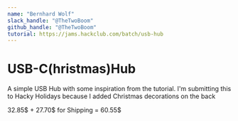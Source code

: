 ```yaml
---
name: "Bernhard Wolf"
slack_handle: "@TheTwoBoom"
github_handle: "@TheTwoBoom"
tutorial: https://jams.hackclub.com/batch/usb-hub
---
```


# USB-C(hristmas)Hub

<!-- Describe your board in 2-3 sentences. What are you making? What will it do? -->
A simple USB Hub with some inspiration from the tutorial. I'm submitting this to Hacky Holidays because I added Christmas decorations on the back

<!-- How much is it going to cost? -->
32.85$ + 27.70$ for Shipping = 60.55$

<!-- Tell us a little bit about your design process. What were some challenges? What helped? ***Totally optional*** -->

